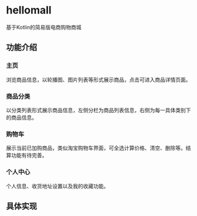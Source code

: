 # hellomall
基于Kotlin的简易版电商购物商城

## 功能介绍
### 主页
浏览商品信息，以轮播图、图片列表等形式展示商品，点击可进入商品详情页面。

### 商品分类
以分类列表形式展示商品信息，左侧分栏为商品列表信息，右侧为每一具体类别下的商品信息。
### 购物车
展示当前已加购商品，类似淘宝购物车界面，可全选计算价格、清空、删除等。结算功能有待完善。
### 个人中心
个人信息、收货地址设置以及我的收藏功能。
## 具体实现


